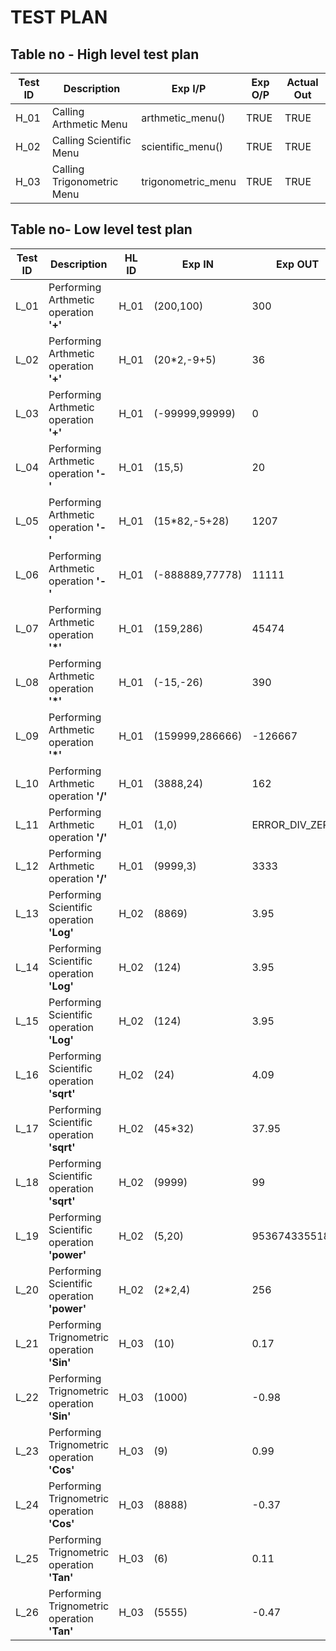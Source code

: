 # TEST PLAN

## Table no - High level test plan

| **Test ID** | **Description**                                              | **Exp I/P** | **Exp O/P** | **Actual Out** | 
|-------------|--------------------------------------------------------------|-------------|-------------|----------------|
|  H_01       |Calling Arthmetic Menu|arthmetic_menu()|TRUE|TRUE|
|  H_02       |Calling Scientific Menu|scientific_menu()|TRUE|TRUE|
|  H_03       |Calling Trigonometric Menu|trigonometric_menu|TRUE|TRUE|

## Table no- Low level test plan

| **Test ID** | **Description**                                              |HL ID| **Exp IN** | **Exp OUT** | **Actual Out** |**Type Of Test**  |    
|-------------|--------------------------------------------------------------|-----|------------|-------------|------------------|------------------|
|  L_01       |Performing Arthmetic operation **'+'** |H_01|(200,100)|300|300|Requirement based |
|  L_02       |Performing Arthmetic operation **'+'**|H_01|(20*2,-9+5)|36|36|Scenario based|
|  L_03       |Performing Arthmetic operation **'+'**|H_01|(-99999,99999)|0|0|Boundary based|
|  L_04       |Performing Arthmetic operation **'-'** |H_01|(15,5)|20|20|Requirement based |
|  L_05       |Performing Arthmetic operation **'-'**|H_01|(15*82,-5+28)|1207|1207|Scenario based|
|  L_06       |Performing Arthmetic operation **'-'**|H_01|(-888889,77778)|11111|11111|Boundary based|
|  L_07       |Performing Arthmetic operation **'*'** |H_01|(159,286)|45474|45474|Requirement based |
|  L_08       |Performing Arthmetic operation **'*'**|H_01|(-15,-26)|390|390|Scenario based|
|  L_09       |Performing Arthmetic operation **'*'**|H_01|(159999,286666)|-126667|-126667|Boundary based|
|  L_10       |Performing Arthmetic operation **'/'** |H_01|(3888,24)|162|162|Requirement based |
|  L_11       |Performing Arthmetic operation **'/'**|H_01|(1,0)|ERROR_DIV_ZERO|ERROR_DIV_ZERO|Scenario based|
|  L_12       |Performing Arthmetic operation **'/'**|H_01|(9999,3)|3333|3333|Boundary based|
|  L_13       |Performing Scientific operation **'Log'**|H_02|(8869)|3.95|3.95|Requirment based|
|  L_14       |Performing Scientific operation **'Log'**|H_02|(124)|3.95|2.09|Scenario based|
|  L_15       |Performing Scientific operation **'Log'**|H_02|(124)|3.95|2.09|Scenario based|
|  L_16       |Performing Scientific operation **'sqrt'**|H_02|(24)|4.09|4.09|Requirment based|
|  L_17       |Performing Scientific operation **'sqrt'**|H_02|(45*32)|37.95|37.95|Scenario based|
|  L_18       |Performing Scientific operation **'sqrt'**|H_02|(9999)|99|99|Boundary based|
|  L_19       |Performing Scientific operation **'power'**|H_02|(5,20)|95367433551872|95367433551872|Requirment based|
|  L_20       |Performing Scientific operation **'power'**|H_02|(2*2,4)|256|256|Boundary based|
|  L_21       |Performing Trignometric operation **'Sin'**|H_03|(10)|0.17|0.17|Requirment based|
|  L_22       |Performing Trignometric operation **'Sin'**|H_03|(1000)|-0.98|-0.98|Boundary based|
|  L_23       |Performing Trignometric operation **'Cos'**|H_03|(9)|0.99|0.99|Requirment based|
|  L_24       |Performing Trignometric operation **'Cos'**|H_03|(8888)|-0.37|-0.37|Boundary based|
|  L_25       |Performing Trignometric operation **'Tan'**|H_03|(6)|0.11|0.11|Requirment based|
|  L_26       |Performing Trignometric operation **'Tan'**|H_03|(5555)|-0.47|-0.47|Boundary based|
